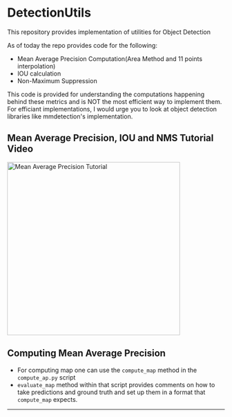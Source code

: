 # DetectionUtils
This repository provides implementation of utilities for Object Detection

As of today the repo provides code for the following:
* Mean Average Precision Computation(Area Method and 11 points interpolation)
* IOU calculation
* Non-Maximum Suppression

This code is provided for understanding the computations happening behind these metrics and is NOT the most efficient way to implement them.
For efficiant implementations, I would urge you to look at object detection libraries like mmdetection's implementation.

## Mean Average Precision, IOU and NMS Tutorial Video
<a href="https://www.youtube.com/watch?v=duBGmrxNHS8">
   <img alt="Mean Average Precision Tutorial" src="https://github.com/explainingai-code/DetectionUtils/assets/144267687/8fcc2f6a-e2b6-40ce-aa56-24a715f7bf4b"
   width="400">
</a>

## Computing Mean Average Precision
* For computing map one can use the `compute_map` method in the `compute_ap.py` script
* `evaluate_map` method within that script provides comments on how to take predictions and ground truth and set up them in a format that `compute_map` expects.

___  

